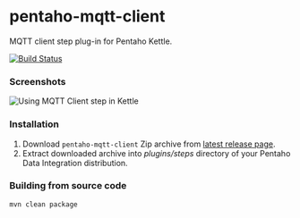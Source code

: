 pentaho-mqtt-client
======================

MQTT client step plug-in for Pentaho Kettle.

[![Build Status](https://travis-ci.org/RuckusWirelessIL/pentaho-mqtt-client.png)](https://travis-ci.org/RuckusWirelessIL/pentaho-mqtt-client)


### Screenshots ###

![Using MQTT Client step in Kettle](https://raw.github.com/RuckusWirelessIL/pentaho-mqtt-client/master/doc/example.png)


### Installation ###

1. Download ```pentaho-mqtt-client``` Zip archive from [latest release page](https://github.com/RuckusWirelessIL/pentaho-mqtt-client/releases/latest).
2. Extract downloaded archive into *plugins/steps* directory of your Pentaho Data Integration distribution.


### Building from source code ###

```
mvn clean package
```
